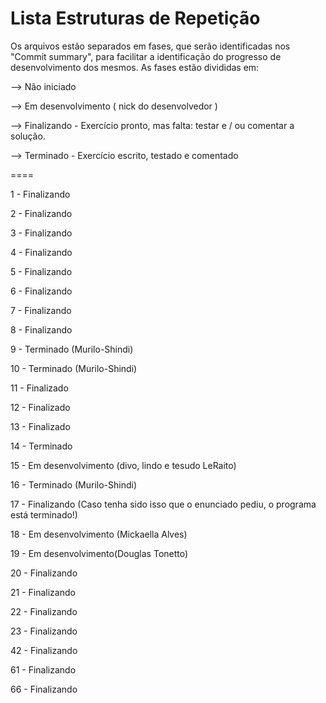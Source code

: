 Lista Estruturas de Repetição
====

Os arquivos estão separados em fases, que serão identificadas nos "Commit summary", para facilitar a identificação do progresso de desenvolvimento dos mesmos. As fases estão divididas em:

--> Não iniciado

--> Em desenvolvimento ( nick do desenvolvedor )

--> Finalizando - Exercício pronto, mas falta: testar e / ou comentar a solução.

--> Terminado - Exercício escrito, testado e comentado


====

1 - Finalizando

2 - Finalizando

3 - Finalizando

4 - Finalizando

5 - Finalizando

6 - Finalizando

7 - Finalizando

8 - Finalizando

9 - Terminado (Murilo-Shindi)

10 - Terminado (Murilo-Shindi)

11 - Finalizado

12 - Finalizado

13 - Finalizado

14 - Terminado

15 - Em desenvolvimento (divo, lindo e tesudo LeRaito)

16 - Terminado (Murilo-Shindi)

17 - Finalizando (Caso tenha sido isso que o enunciado pediu, o programa está terminado!)

18 - Em desenvolvimento (Mickaella Alves)

19 - Em desenvolvimento(Douglas Tonetto)

20 - Finalizando

21 - Finalizando

22 - Finalizando

23 - Finalizando

42 - Finalizando

61 - Finalizando

66 - Finalizando
